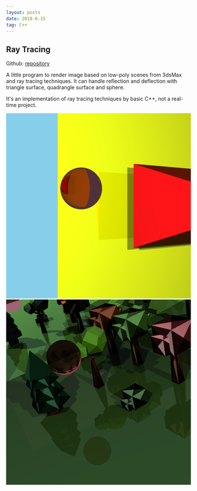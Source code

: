 ```yaml
---
layout: posts
date: 2018-6-15
tag: C++
---
```




## Ray Tracing

Github:  <a href="https://github.com/MitoGame/RayTracing" target="_blank">repository</a>

A little program to render image based on low-poly scenes from 3dsMax and ray tracing techniques. It can handle reflection and deflection with triangle surface, quadrangle surface and sphere. 

It's an implementation of ray tracing techniques by basic C++, not a real-time project. 

<div style="text-align: center"><img src="/img/blogs/Raytracing1.png" width="700" /> </div>
<div style="text-align: center"><img src="/img/blogs/Raytracing2.png" width="700" /> </div>